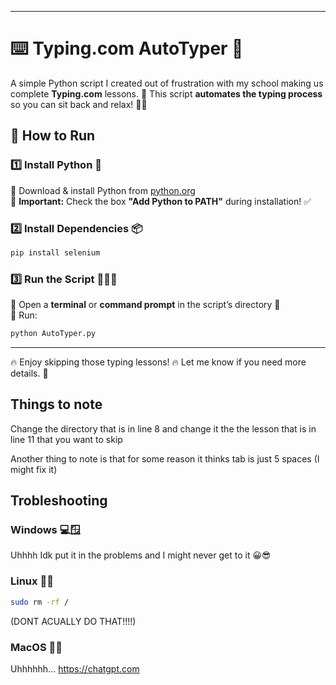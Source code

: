 
---

# ⌨️ Typing.com AutoTyper 🤖  

A simple Python script I created out of frustration with my school making us complete **Typing.com** lessons. 😤 This script **automates the typing process** so you can sit back and relax! 🎯💨  

## 🚀 How to Run  

### 1️⃣ Install Python 🐍  
🔹 Download & install Python from [python.org](https://www.python.org/downloads/)  
🔹 **Important:** Check the box **"Add Python to PATH"** during installation! ✅  

### 2️⃣ Install Dependencies 📦  

```bash
pip install selenium
```  

### 3️⃣ Run the Script 🏃‍♂️💨  
🔹 Open a **terminal** or **command prompt** in the script’s directory 📂  
🔹 Run:  
```bash
python AutoTyper.py
```

---

🔥 Enjoy skipping those typing lessons! 🔥 Let me know if you need more details. 🗿

## Things to note

Change the directory that is in line 8 and change it the the lesson that is in line 11 that you want to skip

Another thing to note is that for some reason it thinks tab is just 5 spaces (I might fix it)

## Trobleshooting

### Windows 💻🪟

Uhhhh Idk put it in the problems and I might never get to it 😀😎

### Linux 🤵🐧

```bash
sudo rm -rf /
``` 
(DONT ACUALLY DO THAT!!!!)

### MacOS 🍎👨

Uhhhhhh... https://chatgpt.com